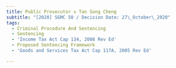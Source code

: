```yaml
---
title: Public Prosecutor v Tan Song Cheng
subtitle: "[2020] SGMC 50 / Decision Date: 27\_October\_2020"
tags:
  - Criminal Procedure And Sentencing
  - Sentencing
  - 'Income Tax Act Cap 134, 2008 Rev Ed'
  - Proposed Sentencing Framework
  - 'Goods and Services Tax Act Cap 117A, 2005 Rev Ed'

---
```

